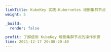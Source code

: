 ```yaml
---
linkTitle: KubeKey 实践-Kubernetes 增删集群节点
weight: 5

_build:
  render: false

profit: 了解使用 KubeKey 增删集群节点的操作步骤
time: 2021-12-17 20:00-20:40
---
```

